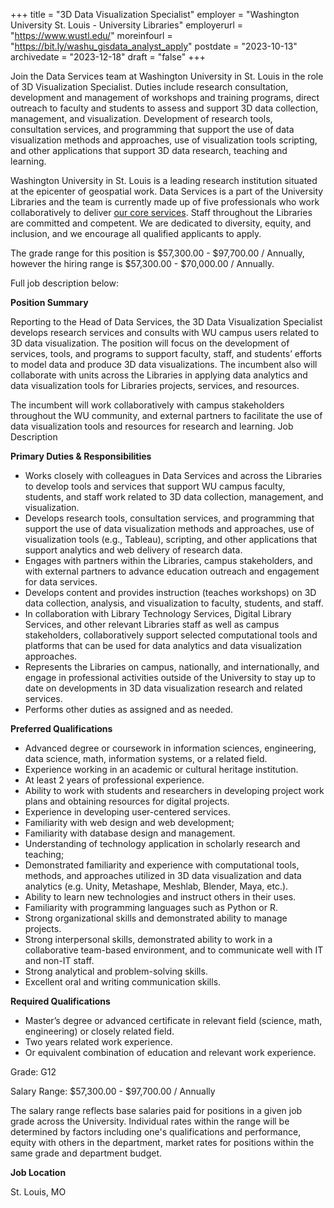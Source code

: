 +++
title = "3D Data Visualization Specialist"
employer = "Washington University St. Louis - University Libraries"
employerurl = "https://www.wustl.edu/"
moreinfourl = "https://bit.ly/washu_gisdata_analyst_apply"
postdate = "2023-10-13"
archivedate = "2023-12-18"
draft = "false"
+++

Join the Data Services team at Washington University in St. Louis in the role of 3D Visualization Specialist. Duties include research consultation, development and management of workshops and training programs, direct outreach to faculty and students to assess and support 3D data collection, management, and visualization. Development of research tools, consultation services, and programming that support the use of data visualization methods and approaches, use of visualization tools scripting, and other applications that support 3D data research, teaching and learning.

Washington University in St. Louis is a leading research institution situated at the epicenter of geospatial work. Data Services is a part of the University Libraries and the team is currently made up of five professionals who work collaboratively to deliver [our core services](https://library.wustl.edu/research-support/data-services/). Staff throughout the Libraries are committed and competent. We are dedicated to diversity, equity, and inclusion, and we encourage all qualified applicants to apply.

The grade range for this position is $57,300.00 - $97,700.00 / Annually, however the hiring range is $57,300.00 - $70,000.00 / Annually.

Full job description below:

**Position Summary**

Reporting to the Head of Data Services, the 3D Data Visualization Specialist develops research services and consults with WU campus users related to 3D data visualization. The position will focus on the development of services, tools, and programs to support faculty, staff, and students’ efforts to model data and produce 3D data visualizations. The incumbent also will collaborate with units across the Libraries in applying data analytics and data visualization tools for Libraries projects, services, and resources.

The incumbent will work collaboratively with campus stakeholders throughout the WU community, and external partners to facilitate the use of data visualization tools and resources for research and learning.
Job Description

**Primary Duties & Responsibilities**

- Works closely with colleagues in Data Services and across the Libraries to develop tools and services that support WU campus faculty, students, and staff work related to 3D data collection, management, and visualization.
- Develops research tools, consultation services, and programming that support the use of data visualization methods and approaches, use of visualization tools (e.g., Tableau), scripting, and other applications that support analytics and web delivery of research data.
- Engages with partners within the Libraries, campus stakeholders, and with external partners to advance education outreach and engagement for data services.
- Develops content and provides instruction (teaches workshops) on 3D data collection, analysis, and visualization to faculty, students, and staff.
- In collaboration with Library Technology Services, Digital Library Services, and other relevant Libraries staff as well as campus stakeholders, collaboratively support selected computational tools and platforms that can be used for data analytics and data visualization approaches.
- Represents the Libraries on campus, nationally, and internationally, and engage in professional activities outside of the University to stay up to date on developments in 3D data visualization research and related services.
- Performs other duties as assigned and as needed.

**Preferred Qualifications**

- Advanced degree or coursework in information sciences, engineering, data science, math, information systems, or a related field.
- Experience working in an academic or cultural heritage institution.
- At least 2 years of professional experience.
- Ability to work with students and researchers in developing project work plans and obtaining resources for digital projects.
- Experience in developing user-centered services.
- Familiarity with web design and web development;
- Familiarity with database design and management.
- Understanding of technology application in scholarly research and teaching;
- Demonstrated familiarity and experience with computational tools, methods, and approaches utilized in 3D data visualization and data analytics (e.g. Unity, Metashape, Meshlab, Blender, Maya, etc.).
- Ability to learn new technologies and instruct others in their uses.
- Familiarity with programming languages such as Python or R.
- Strong organizational skills and demonstrated ability to manage projects.
- Strong interpersonal skills, demonstrated ability to work in a collaborative team-based environment, and to communicate well with IT and non-IT staff.
- Strong analytical and problem-solving skills.
- Excellent oral and writing communication skills.

**Required Qualifications**

- Master’s degree or advanced certificate in relevant field (science, math, engineering) or closely related field.
- Two years related work experience.
- Or equivalent combination of education and relevant work experience.                   

Grade: G12

Salary Range: $57,300.00 - $97,700.00 / Annually

The salary range reflects base salaries paid for positions in a given job grade across the University. Individual rates within the range will be determined by factors including one's qualifications and performance, equity with others in the department, market rates for positions within the same grade and department budget.

**Job Location**

St. Louis, MO
